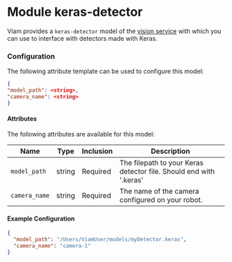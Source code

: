 # Module keras-detector 

Viam provides a `keras-detector` model of the [vision service](/services/vision) with which you can use to interface with detectors made with Keras.

### Configuration
The following attribute template can be used to configure this model:

```json
{
"model_path": <string>,
"camera_name": <string>
}
```

#### Attributes

The following attributes are available for this model:

| Name          | Type   | Inclusion | Description                |
|---------------|--------|-----------|----------------------------|
| `model_path`  | string | Required  | The filepath to your Keras detector file.  Should end with '.keras' |
| `camera_name` | string | Required  | The name of the camera configured on your robot. |

#### Example Configuration

```json
{
  "model_path": "/Users/ViamUser/models/myDetector.keras",
  "camera_name": "camera-1"
}
```


